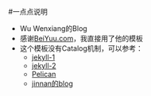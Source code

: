 #一点点说明
- Wu Wenxiang的Blog
- 感谢[BeiYuu.com](http://beiyuu.com)，我直接用了他的模板
- 这个模板没有Catalog机制，可以参考：
	- [jekyll-1](http://pizn.github.io/2012/02/23/use-category-plugin-for-jekyll-blog.html)
	- [jekyll-2](https://segmentfault.com/a/1190000000406017)
	- [Pelican](http://www.dongxf.com/3_Build_Personal_Blog_With_Pelican_And_GitHub_Pages.html)
	- [jinnan的blog](http://prajnagarden.com/openstack/2015/12/18/instance-boot-workflow-troubleshooting/)

